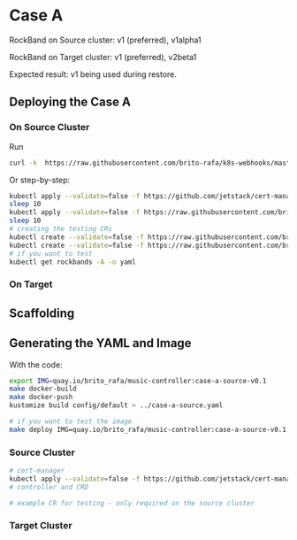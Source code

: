 # Case A

RockBand on Source cluster: v1 (preferred), v1alpha1

RockBand on Target cluster: v1 (preferred), v2beta1

Expected result: v1 being used during restore.

## Deploying the Case A

### On Source Cluster

Run

```bash
curl -k  https://raw.githubusercontent.com/brito-rafa/k8s-webhooks/master/examples-for-projectvelero/case-a/source-cluster.sh | sh -
```

Or step-by-step:

```bash
kubectl apply --validate=false -f https://github.com/jetstack/cert-manager/releases/download/v1.0.3/cert-manager.yaml
sleep 10
kubectl apply --validate=false -f https://raw.githubusercontent.com/brito-rafa/k8s-webhooks/master/examples-for-projectvelero/case-a/source/case-a-source.yaml
sleep 10
# creating the testing CRs
kubectl create --validate=false -f https://raw.githubusercontent.com/brito-rafa/k8s-webhooks/master/examples-for-projectvelero/case-a/source/music/config/samples/music_v1_rockband.yaml
kubectl create --validate=false -f https://raw.githubusercontent.com/brito-rafa/k8s-webhooks/master/examples-for-projectvelero/case-a/source/music/config/samples/music_v1alpha1_rockband.yaml
# if you want to test
kubectl get rockbands -A -o yaml
```


### On Target



## Scaffolding



## Generating the YAML and Image

With the code:
```bash
export IMG=quay.io/brito_rafa/music-controller:case-a-source-v0.1
make docker-build
make docker-push
kustomize build config/default > ../case-a-source.yaml

# if you want to test the image 
make deploy IMG=quay.io/brito_rafa/music-controller:case-a-source-v0.1
```


### Source Cluster

```bash
# cert-manager
kubectl apply --validate=false -f https://github.com/jetstack/cert-manager/releases/download/v1.0.3/cert-manager.yaml
# controller and CRD

# example CR for testing - only required on the source cluster
```

### Target Cluster
